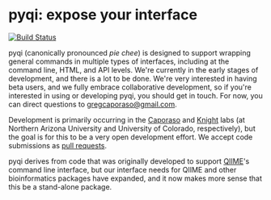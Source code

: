 pyqi: expose your interface
===========================

[![Build Status](http://ci.qiime.org/job/pyqi/badge/icon)](http://ci.qiime.org/job/pyqi/)

pyqi (canonically pronounced *pie chee*) is designed to support wrapping general commands in multiple types of interfaces, including at the command line, HTML, and API levels. We're currently in the early stages of development, and there is a lot to be done. We're very interested in having beta users, and we fully embrace collaborative development, so if you're interested in using or developing pyqi, you should get in touch. For now, you can direct questions to gregcaporaso@gmail.com.

Development is primarily occurring in the [Caporaso](www.caporaso.us) and [Knight](https://knightlab.colorado.edu/) labs (at Northern Arizona University and University of Colorado, respectively), but the goal is for this to be a very open development effort. We accept code submissions as [pull requests](https://help.github.com/articles/using-pull-requests).

pyqi derives from code that was originally developed to support [QIIME](www.qiime.org)'s command line interface, but our interface needs for QIIME and other bioinformatics packages have expanded, and it now makes more sense that this be a stand-alone package.
